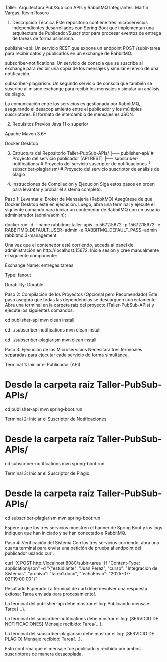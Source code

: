 Taller: Arquitectura Pub/Sub con APIs y RabbitMQ
Integrantes: Martín Vargas, Kevin Rosero

1. Descripción Técnica
Este repositorio contiene tres microservicios independientes desarrollados con Spring Boot que implementan una arquitectura de Publicador/Suscriptor para procesar eventos de entrega de tareas de forma asíncrona.

publisher-api: Un servicio REST que expone un endpoint POST /subir-tarea para recibir datos y publicarlos en un exchange de RabbitMQ.

subscriber-notifications: Un servicio de consola que se suscribe al exchange para recibir una copia de los mensajes y simular el envío de una notificación.

subscriber-plagiarism: Un segundo servicio de consola que también se suscribe al mismo exchange para recibir los mensajes y simular un análisis de plagio.

La comunicación entre los servicios es gestionada por RabbitMQ, asegurando el desacoplamiento entre el publicador y los múltiples suscriptores. El formato de intercambio de mensajes es JSON.

2. Requisitos Previos
Java 11 o superior

Apache Maven 3.6+

Docker Desktop

3. Estructura del Repositorio
Taller-PubSub-APIs/
├── publisher-api/              # Proyecto del servicio publicador (API REST)
├── subscriber-notifications/   # Proyecto del servicio suscriptor de notificaciones
└── subscriber-plagiarism/      # Proyecto del servicio suscriptor de análisis de plagio

4. Instrucciones de Compilación y Ejecución
Siga estos pasos en orden para levantar y probar el sistema completo.

Paso 1: Levantar el Broker de Mensajería (RabbitMQ)
Asegúrese de que Docker Desktop esté en ejecución. Luego, abra una terminal y ejecute el siguiente comando para iniciar un contenedor de RabbitMQ con un usuario administrador (admin/admin):

docker run -d --name rabbitmq-taller-apis -p 5672:5672 -p 15672:15672 -e RABBITMQ_DEFAULT_USER=admin -e RABBITMQ_DEFAULT_PASS=admin rabbitmq:3-management

Una vez que el contenedor esté corriendo, acceda al panel de administración en http://localhost:15672. Inicie sesión y cree manualmente el siguiente componente:

Exchange Name: entregas.tareas

Type: fanout

Durability: Durable

Paso 2: Compilación de los Proyectos (Opcional pero Recomendado)
Este paso asegura que todas las dependencias se descarguen correctamente. Abra una terminal en la carpeta raíz del proyecto (Taller-PubSub-APIs) y ejecute los siguientes comandos:

cd publisher-api
mvn clean install

cd ../subscriber-notifications
mvn clean install

cd ../subscriber-plagiarism
mvn clean install

Paso 3: Ejecución de los Microservicios
Necesitará tres terminales separadas para ejecutar cada servicio de forma simultánea.

Terminal 1: Iniciar el Publicador (API)

# Desde la carpeta raíz Taller-PubSub-APIs/
cd publisher-api
mvn spring-boot:run

Terminal 2: Iniciar el Suscriptor de Notificaciones

# Desde la carpeta raíz Taller-PubSub-APIs/
cd subscriber-notifications
mvn spring-boot:run

Terminal 3: Iniciar el Suscriptor de Plagio

# Desde la carpeta raíz Taller-PubSub-APIs/
cd subscriber-plagiarism
mvn spring-boot:run

Espere a que los tres servicios muestren el banner de Spring Boot y los logs indiquen que han iniciado y se han conectado a RabbitMQ.

Paso 4: Verificación del Sistema
Con los tres servicios corriendo, abra una cuarta terminal para enviar una petición de prueba al endpoint del publicador usando curl.

curl -X POST http://localhost:8080/subir-tarea -H "Content-Type: application/json" -d "{\"estudiante\": \"Juan Perez\", \"curso\": \"Integracion de Sistemas\", \"archivo\": \"tarea1.docx\", \"fechaEnvio\": \"2025-07-02T19:00:00\"}"

Resultado Esperado
La terminal de curl debe devolver una respuesta exitosa: Tarea enviada para procesamiento!.

La terminal del publisher-api debe mostrar el log: Publicando mensaje: Tarea{...}.

La terminal del subscriber-notifications debe mostrar el log: [SERVICIO DE NOTIFICACIONES] Mensaje recibido: Tarea{...}.

La terminal del subscriber-plagiarism debe mostrar el log: [SERVICIO DE PLAGIO] Mensaje recibido: Tarea{...}.

Esto confirma que el mensaje fue publicado y recibido por ambos suscriptores de manera desacoplada.
